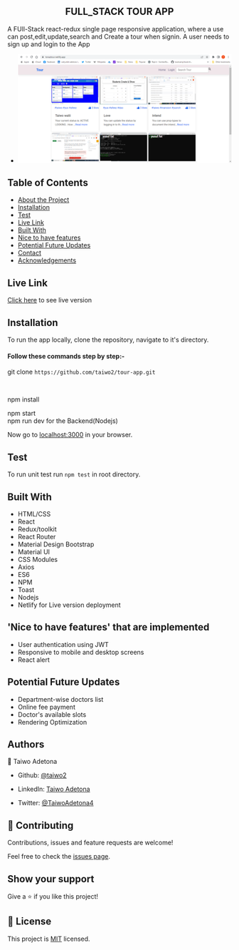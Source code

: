 
  <h2 align="center">FULL_STACK TOUR APP</h2>
  <p>A FUll-Stack react-redux single page responsive application, where a use can post,edit,update,search and Create a tour when signin. A user needs to sign up and login to the App</p>


* ![Home](./tonaz.png)


<!-- TABLE OF CONTENTS -->
## Table of Contents

* [About the Project](#about-the-project)
* [Installation](#installation)
* [Test](#test)
* [Live Link](#Live-Link)
* [Built With](#built-with)
* [Nice to have features](#nice-to-have-features)
* [Potential Future Updates](#potential-future-updates)
* [Contact](#authors)
* [Acknowledgements](#acknowledgments)


<!-- Live Link  -->

## Live Link

[Click here](https://tonaztour.netlify.app/) to see live version

<!-- INSTALLATION -->

## Installation

To run the app locally, clone the repository, navigate to it's directory.

#### Follow these commands step by step:-


git clone `https://github.com/taiwo2/tour-app.git `<br>

<br>

npm install <br>

npm start <br>
 npm run dev for the Backend(Nodejs)<br>

Now go to [localhost:3000](http://localhost:3000) in your browser.


<!-- Test -->

## Test

To run unit test run `npm test` in root directory.

<!-- BUILD WITH -->

## Built With

- HTML/CSS
- React
- Redux/toolkit
- React Router
- Material Design Bootstrap
- Material UI
- CSS Modules
- Axios
- ES6
- NPM
- Toast
- Nodejs
- Netlify for Live version deployment



<!-- Nice to have features -->

## 'Nice to have features' that are implemented
- User authentication using JWT
- Responsive to mobile and desktop screens
- React alert

<!-- potential future updates -->

## Potential Future Updates

- Department-wise doctors list
- Online fee payment
- Doctor's available slots
- Rendering Optimization

<!-- CONTACT -->
## Authors
👤 Taiwo Adetona

- Github: [@taiwo2](https://github.com/taiwo2)

- LinkedIn: [Taiwo Adetona](https://www.linkedin.com/in/taiwo-adetona/)

- Twitter: [@TaiwoAdetona4](https://twitter.com/TaiwoAdetona4/)

<!-- acknowledgments -->

## 🤝 Contributing

Contributions, issues and feature requests are welcome!

Feel free to check the [issues page](issues/).


## Show your support

Give a ⭐️ if you like this project!

## 📝 License

This project is [MIT](https://opensource.org/licenses/MIT) licensed.